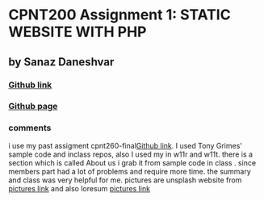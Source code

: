 


# CPNT200 Assignment 1: STATIC WEBSITE WITH PHP
## by Sanaz Daneshvar
### [Github link](https://sanazdaneshvar.github.io/cpnt200-a1)
### [Github page](https://github.com/SANAZDANESHVAR)

   
### comments
 i use my past assigment cpnt260-final[Github link](https://sanazdaneshvar.github.io/cpnt260-final).
I used Tony Grimes'  sample code and inclass repos, also I used my in w11r and w11t. there is a section which is called About us i grab it from sample code in class . since members part had a lot of problems and require more time. the summary and class was very helpful for me. 
pictures are unsplash website from [pictures link](https://unsplash.com) 
and also loresum [pictures link](https://https://picsum.photos) 
